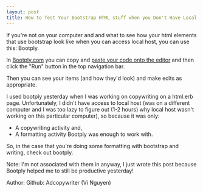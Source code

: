```yaml
---
layout: post
title: How to Test Your Bootstrap HTML stuff when you Don't Have Local Host
---
```


If you're not on your computer and and what to see how your html elements that use bootstrap look like when you can access local host, you can use this: Bootply.

In [Bootply.com](http://www.bootply.com/) you can copy and [paste your code onto the editor](http://www.bootply.com/new) and then click the "Run" button in the top navigation bar.

Then you can see your items (and how they'd look) and make edits as appropriate.

I used bootply yesterday when I was working on copywriting on a html.erb page.  Unfortunately, I didn't have access to local host (was on a different computer and I was too lazy to figure out (1-2 hours) why local host wasn't working on this particular computer), so because it was only:
* A copywriting activity and,
* A formatting activity
Bootply was enough to work with.

So, in the case that you're doing some formatting with bootstrap and writing, check out bootply.

Note: I'm not associated with them in anyway, I just wrote this post because Bootply helped me to still be productive yesterday!

Author: Github: Adcopywriter (Vi Nguyen)

